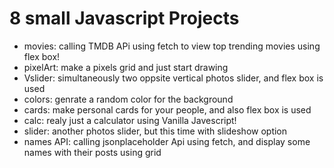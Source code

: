 # 8 small Javascript Projects

- movies: calling TMDB APi using fetch to view top trending movies using flex box!
- pixelArt: make a pixels grid and just start drawing
- Vslider: simultaneously two oppsite vertical photos slider, and flex box is used
- colors: genrate a random color for the background
- cards: make personal cards for your people, and also flex box is used
- calc:  realy just a calculator using Vanilla Javescript!
- slider: another photos slider, but this time with slideshow option
- names API: calling jsonplaceholder Api using fetch, and display some names with their posts using grid 
